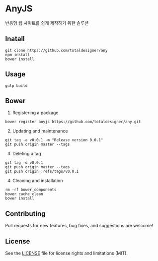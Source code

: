 # AnyJS

반응형 웹 사이트를 쉽게 제작하기 위한 솔루션

## Inatall 
``` shell
git clone https://github.com/totaldesigner/any
npm install
bower install
```

## Usage
``` shell
gulp build
```

## Bower
1. Registering a package
``` shell
bower register anyjs https://github.com/totaldesigner/any.git  
```
2. Updating and maintenance
``` shell
git tag -a v0.0.1 -m "Release version 0.0.1"
git push origin master --tags
```
3. Deleting a tag
``` shell
git tag -d v0.0.1
git push origin master --tags
git push origin :refs/tags/v0.0.1
```
4. Cleaning and installation
``` shell
rm -rf bower_components
bower cache clean
bower install
```

## Contributing
Pull requests for new features, bug fixes, and suggestions are welcome!

## License
See the [LICENSE](LICENSE.md) file for license rights and limitations (MIT).
